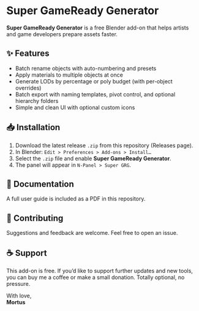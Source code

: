 # Super GameReady Generator

**Super GameReady Generator** is a free Blender add-on that helps artists and game developers prepare assets faster.

## ✨ Features
- Batch rename objects with auto-numbering and presets
- Apply materials to multiple objects at once
- Generate LODs by percentage or poly budget (with per-object overrides)
- Batch export with naming templates, pivot control, and optional hierarchy folders
- Simple and clean UI with optional custom icons

## 📥 Installation
1. Download the latest release `.zip` from this repository (Releases page).
2. In Blender: `Edit > Preferences > Add-ons > Install…`
3. Select the `.zip` file and enable **Super GameReady Generator**.
4. The panel will appear in `N-Panel > Super GRG`.

## 📖 Documentation
A full user guide is included as a PDF in this repository.

## 🤝 Contributing
Suggestions and feedback are welcome. Feel free to open an issue.

## ☕ Support
This add-on is free. If you’d like to support further updates and new tools, you can buy me a coffee or make a small donation. Totally optional, no pressure.

With love,  
**Mortus**
